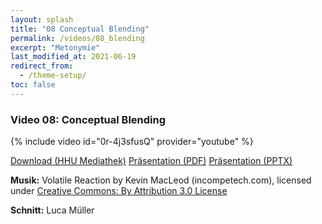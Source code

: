 ```yaml
---
layout: splash
title: "08 Conceptual Blending"
permalink: /videos/08_blending
excerpt: "Metonymie"
last_modified_at: 2021-06-19
redirect_from:
  - /theme-setup/
toc: false
---
```


### Video 08: Conceptual Blending

{% include video id="0r-4j3sfusQ" provider="youtube" %}

<a href="https://mediathek.hhu.de/watch/1d4cd465-1c3a-46f5-8acd-66d196cb4769" class="btn btn--primary">Download (HHU Mediathek)</a> <a href="https://uni-duesseldorf.sciebo.de/s/TPP0iPR8kvmUv0Y" class="btn btn--info">Präsentation (PDF)</a> <a href="https://uni-duesseldorf.sciebo.de/s/Q4iq9DReulbmLU3" class="btn btn--warning">Präsentation (PPTX)</a>

<p><strong>Musik:</strong> Volatile Reaction by Kevin MacLeod (incompetech.com), licensed under <a href="https://creativecommons.org/licenses/by/3.0/" target="_blank">Creative Commons: By Attribution 3.0 License</a></p>

<p><strong>Schnitt:</strong> Luca Müller</p>